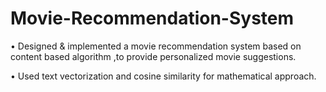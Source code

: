 # Movie-Recommendation-System
• Designed &amp; implemented a movie recommendation system based on content based algorithm ,to provide personalized movie suggestions.   

• Used text vectorization and cosine similarity for mathematical approach.
